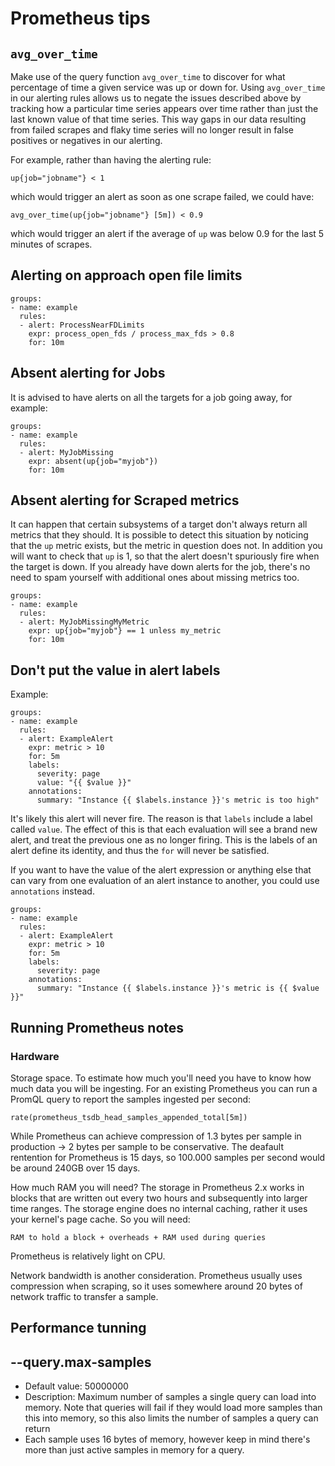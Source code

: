 # Prometheus tips

## `avg_over_time`

Make use of the query function `avg_over_time` to discover for what percentage of time a given service was up or down for. Using `avg_over_time` in our alerting rules allows us to negate the issues described above by tracking how a particular time series appears over time rather than just the last known value of that time series. This way gaps in our data resulting from failed scrapes and flaky time series will no longer result in false positives or negatives in our alerting.

For example, rather than having the alerting rule:

```
up{job="jobname"} < 1
```

which would trigger an alert as soon as one scrape failed, we could have:

```
avg_over_time(up{job="jobname"} [5m]) < 0.9
```

which would trigger an alert if the average of `up` was below 0.9 for the last 5 minutes of scrapes.

## Alerting on approach open file limits

```
groups:
- name: example
  rules:
  - alert: ProcessNearFDLimits
    expr: process_open_fds / process_max_fds > 0.8
    for: 10m
```

## Absent alerting for Jobs

It is advised to have alerts on all the targets for a job going away, for example:

```
groups:
- name: example
  rules:
  - alert: MyJobMissing
    expr: absent(up{job="myjob"})
    for: 10m
```

## Absent alerting for Scraped metrics

It can happen that certain subsystems of a target don't always return all metrics that they should. It is possible to detect this situation by noticing that the `up` metric exists, but the metric in question does not. In addition you will want to check that `up` is 1, so that the alert doesn't spuriously fire when the target is down. If you already have down alerts for the job, there's no need to spam yourself with additional ones about missing metrics too.

```
groups:
- name: example
  rules:
  - alert: MyJobMissingMyMetric
    expr: up{job="myjob"} == 1 unless my_metric
    for: 10m
```

## Don't put the value in alert labels

Example:

```
groups:
- name: example
  rules:
  - alert: ExampleAlert
    expr: metric > 10
    for: 5m
    labels:
      severity: page
      value: "{{ $value }}"
    annotations:
      summary: "Instance {{ $labels.instance }}'s metric is too high"
```

It's likely this alert will never fire. The reason is that `labels` include a label called `value`. The effect of this is that each evaluation will see a brand new alert, and treat the previous one as no longer firing. This is the labels of an alert define its identity, and thus the `for` will never be satisfied.

If you want to have the value of the alert expression or anything else that can vary from one evaluation of an alert instance to another, you could use `annotations` instead.

```
groups:
- name: example
  rules:
  - alert: ExampleAlert
    expr: metric > 10
    for: 5m
    labels:
      severity: page
    annotations:
      summary: "Instance {{ $labels.instance }}'s metric is {{ $value }}"
```

## Running Prometheus notes

### Hardware

Storage space. To estimate how much you'll need you have to know how much data you will be ingesting. For an existing Prometheus you can run a PromQL query to report the samples ingested per second:

```
rate(prometheus_tsdb_head_samples_appended_total[5m])
```

While Prometheus can achieve compression of 1.3 bytes per sample in production -> 2 bytes per sample to be conservative. The deafault rentention for Prometheus is 15 days, so 100.000 samples per second would be around 240GB over 15 days.

How much RAM you will need? The storage in Prometheus 2.x works in blocks that are written out every two hours and subsequently into larger time ranges. The storage engine does no internal caching, rather it uses your kernel's page cache. So you will need:

```
RAM to hold a block + overheads + RAM used during queries
```

Prometheus is relatively light on CPU.

Network bandwidth is another consideration. Prometheus usually uses compression when scraping, so it uses somewhere around 20 bytes of network traffic to transfer a sample.

## Performance tunning

## --query.max-samples

* Default value: 50000000
* Description: Maximum number of samples a single query can load into memory. Note that queries will fail if they would load more samples than this into memory, so this also limits the number of samples a query can return
* Each sample uses 16 bytes of memory, however keep in mind there's more than just active samples in memory for a query.
